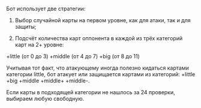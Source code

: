 Бот использует две стратегии: 

1. Выбор случайной карты на первом уровне, как для атаки, так и для защиты;

2. Подсчёт количества карт оппонента в каждой из трёх категорий карт на 2+ уровне:

+little (от 0 до 3)
+middle (от 4 до 7)
+big (от 8 до 11)

Учитывая тот факт, что атакующему иногда полезно кидаться картами категории little, бот атакует или защищается картами из категорий: 
+little 
+big 
+middle 
+middle+ 
+middle-.

Если карты в подходящей категории не нашлось за 24 проверки, выбираем любую свободную.
